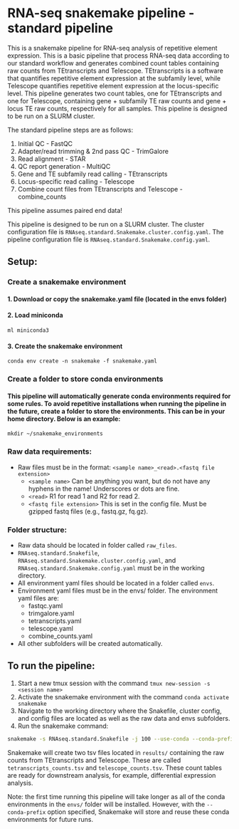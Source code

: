 # RNA-seq snakemake pipeline - standard pipeline

This is a snakemake pipeline for RNA-seq analysis of repetitive element expression. This is a basic pipeline that process RNA-seq data according to our standard workflow and generates combined count tables containing raw counts from TEtranscripts and Telescope. TEtranscripts is a software that quantifies repetitive element expression at the subfamily level, while Telescope quantifies repetitive element expression at the locus-specific level. This pipeline generates two count tables, one for TEtranscripts and one for Telescope, containing gene + subfamily TE raw counts and gene + locus TE raw counts, respectively for all samples. This pipeline is designed to be run on a SLURM cluster.

The standard pipeline steps are as follows:

1. Initial QC - FastQC
2. Adapter/read trimming & 2nd pass QC - TrimGalore
3. Read alignment - STAR
4. QC report generation - MultiQC
5. Gene and TE subfamily read calling - TEtranscripts
6. Locus-specific read calling - Telescope
7. Combine count files from TEtranscripts and Telescope - combine_counts

This pipeline assumes paired end data!

This pipeline is designed to be run on a SLURM cluster. The cluster configuration file is `RNAseq.standard.Snakemake.cluster.config.yaml`. The pipeline configuration file is `RNAseq.standard.Snakemake.config.yaml`.

## Setup:

### Create a snakemake environment

#### 1. Download or copy the snakemake.yaml file (located in the envs folder)

#### 2. Load miniconda

`ml miniconda3`

#### 3. Create the snakemake environment

`conda env create -n snakemake -f snakemake.yaml`

### Create a folder to store conda environments

#### This pipeline will automatically generate conda environments required for some rules. To avoid repetitive installations when running the pipeline in the future, create a folder to store the environments. This can be in your home directory. Below is an example:

`mkdir ~/snakemake_environments`

### Raw data requirements:

- Raw files must be in the format: `<sample name>_<read>.<fastq file extension>`
  - `<sample name>` Can be anything you want, but do not have any hyphens in the name! Underscores or dots are fine.
  - `<read>` R1 for read 1 and R2 for read 2.
  - `<fastq file extension>` This is set in the config file. Must be gzipped fastq files (e.g., fastq.gz, fq.gz).

### Folder structure:

- Raw data should be located in folder called `raw_files`.
- `RNAseq.standard.Snakefile`, `RNAseq.standard.Snakemake.cluster.config.yaml`, and `RNAseq.standard.Snakemake.config.yaml` must be in the working directory.
- All environment yaml files should be located in a folder called `envs`.
- Environment yaml files must be in the envs/ folder. The environment yaml files are:
  - fastqc.yaml
  - trimgalore.yaml
  - tetranscripts.yaml
  - telescope.yaml
  - combine_counts.yaml
- All other subfolders will be created automatically.

## To run the pipeline:

1. Start a new tmux session with the command `tmux new-session -s <session name>`
2. Activate the snakemake environment with the command `conda activate snakemake`
3. Navigate to the working directory where the Snakefile, cluster config, and config files are located as well as the raw data and envs subfolders.
4. Run the snakemake command:

```bash
snakemake -s RNAseq.standard.Snakefile -j 100 --use-conda --conda-prefix ~/snakemake_environments --configfile RNAseq.standard.Snakemake.config.yaml --cluster-config RNAseq.standard.Snakemake.cluster.config.yaml --cluster "sbatch -o {cluster.output} -e {cluster.err} -p {cluster.p} -N {cluster.N} -J {cluster.jobName} -t {cluster.time} --mail-user={cluster.mail-user} --mail-type={cluster.mail-type}"
```

Snakemake will create two tsv files located in `results/` containing the raw counts from TEtranscripts and Telescope. These are called `tetranscripts_counts.tsv` and `telescope_counts.tsv`. These count tables are ready for downstream analysis, for example, differential expression analysis.

Note: the first time running this pipeline will take longer as all of the conda environments in the `envs/` folder will be installed. However, with the `--conda-prefix` option specified, Snakemake will store and reuse these conda environments for future runs.
